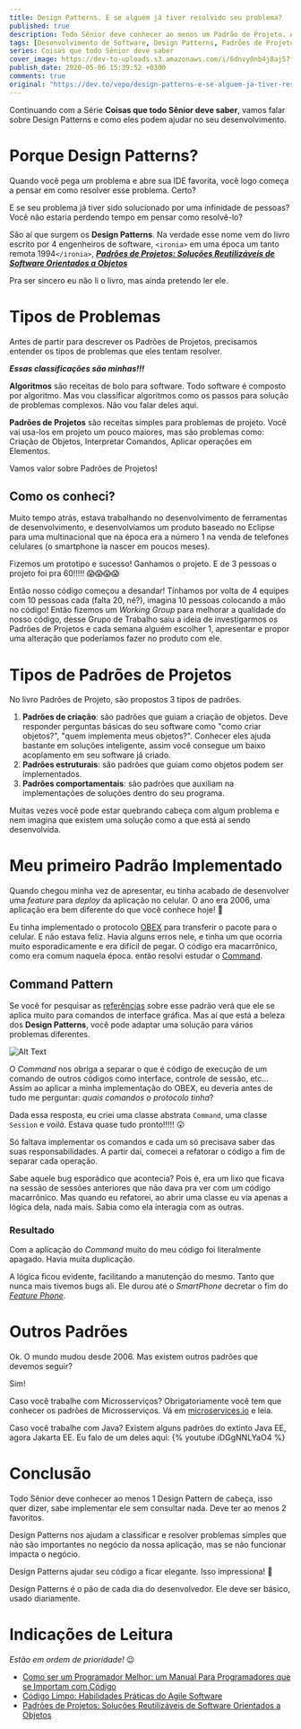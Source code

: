```yaml
---
title: Design Patterns. E se alguém já tiver resolvido seu problema?
published: true
description: Todo Sênior deve conhecer ao menos um Padrão de Projeto. Aqui apresento o que são e como um deles me ajudou em 2006.
tags: [Desenvolvimento de Software, Design Patterns, Padrões de Projeto, Clean Code]
series: Coisas que todo Sênior deve saber
cover_image: https://dev-to-uploads.s3.amazonaws.com/i/6dnvy0nb4j8aj57f3xs3.jpg
publish_date: 2020-05-06 15:39:52 +0300
comments: true
original: "https://dev.to/vepo/design-patterns-e-se-alguem-ja-tiver-resolvido-seu-problema-4klf"
---
```


Continuando com a Série **Coisas que todo Sênior deve saber**, vamos falar sobre Design Patterns e como eles podem ajudar no seu desenvolvimento.

# Porque Design Patterns?

Quando você pega um problema e abre sua IDE favorita, você logo começa a pensar em como resolver esse problema. Certo?

E se seu problema já tiver sido solucionado por uma infinidade de pessoas? Você não estaria perdendo tempo em pensar como resolvê-lo?

São aí que surgem os **Design Patterns**. Na verdade esse nome vem do livro escrito por 4 engenheiros de software, `<ironia>` em uma época um tanto remota 1994`</ironia>`, [***Padrões de Projetos: Soluções Reutilizáveis de Software Orientados a Objetos***](https://amzn.to/3cbqOaw)

Pra ser sincero eu não li o livro, mas ainda pretendo ler ele.

# Tipos de Problemas

Antes de partir para descrever os Padrões de Projetos, precisamos entender os tipos de problemas que eles tentam resolver. 

***Essas classificações são minhas!!!***

**Algoritmos** são receitas de bolo para software. Todo software é composto por algoritmo. Mas vou classificar algoritmos como os passos para solução de problemas complexos. Não vou falar deles aqui.

**Padrões de Projetos** são receitas simples para problemas de projeto. Você vai usa-los em projeto um pouco maiores, mas são problemas como: Criação de Objetos, Interpretar Comandos, Aplicar operações em Elementos. 

Vamos valor sobre Padrões de Projetos!

## Como os conheci?

Muito tempo atrás, estava trabalhando no desenvolvimento de ferramentas de desenvolvimento, e desenvolvíamos um produto baseado no Eclipse para uma multinacional que na época era a número 1 na venda de telefones celulares (o smartphone ia nascer em poucos meses). 

Fizemos um prototipo e sucesso! Ganhamos o projeto. E de 3 pessoas o projeto foi pra 60!!!!! 😱😱😱😱

Então nosso código começou a desandar! Tínhamos por volta de 4 equipes com 10 pessoas cada (falta 20, né?), imagina 10 pessoas colocando a mão no código! Então fizemos um _Working Group_ para melhorar a qualidade do nosso código, desse Grupo de Trabalho saiu a ideia de investigarmos os Padrões de Projetos e cada semana alguém escolher 1, apresentar e propor uma alteração que poderíamos fazer no produto com ele.

# Tipos de Padrões de Projetos

No livro Padrões de Projeto, são propostos 3 tipos de padrões.

1. **Padrões de criação**: são padrões que guiam a criação de objetos. Deve responder perguntas básicas do seu software como "como criar objetos?", "quem implementa meus objetos?". Conhecer eles ajuda bastante em soluções inteligente, assim você consegue um baixo acoplamento em seu software já criado.
2. **Padrões estruturais**: são padrões que guiam como objetos podem ser implementados. 
3. **Padrões comportamentais**: são padrões que auxiliam na implementações de soluções dentro do seu programa.

Muitas vezes você pode estar quebrando cabeça com algum problema e nem imagina que existem uma solução como a que está aí sendo desenvolvida.

# Meu primeiro Padrão Implementado

Quando chegou minha vez de apresentar, eu tinha acabado de desenvolver uma _feature_ para _deploy_ da aplicação no celular. O ano era 2006, uma aplicação era bem diferente do que você conhece hoje! 🤔 

Eu tinha implementado o protocolo [OBEX](https://en.wikipedia.org/wiki/OBject_EXchange) para transferir o pacote para o celular. E não estava feliz. Havia alguns erros nele, e tinha um que ocorria muito esporadicamente e era difícil de pegar. O código era macarrônico, como era comum naquela época. então resolvi estudar o [Command](https://pt.wikipedia.org/wiki/Command).

## Command Pattern

Se você for pesquisar as [referências](https://refactoring.guru/pt-br/design-patterns/command) sobre esse padrão verá que ele se aplica muito para comandos de interface gráfica. Mas aí que está a beleza dos **Design Patterns**, você pode adaptar uma solução para vários problemas diferentes.

![Alt Text](https://dev-to-uploads.s3.amazonaws.com/i/wgzwbhi4c3q8mdos9b5r.png)

O _Command_ nos obriga a separar o que é código de execução de um comando de outros códigos como interface, controle de sessão, etc... Assim ao aplicar a minha implementação do OBEX, eu deveria antes de tudo me perguntar: *quais comandos o protocolo tinha*?

Dada essa resposta, eu criei uma classe abstrata `Command`, uma classe `Session` e _voilà_. Estava quase tudo pronto!!!!! 😲 

Só faltava implementar os comandos e cada um só precisava saber das suas responsabilidades. A partir daí, comecei a refatorar o código a fim de separar cada operação.

Sabe aquele bug esporádico que acontecia? Pois é, era um lixo que ficava na sessão de sessões anteriores que não dava pra ver com um código macarrônico. Mas quando eu refatorei, ao abrir uma classe eu via apenas a lógica dela, nada mais. Sabia como ela interagia com as outras.

### Resultado

Com a aplicação do *Command* muito do meu código foi literalmente apagado. Havia muita duplicação. 

A lógica ficou evidente, facilitando a manutenção do mesmo. Tanto que nunca mais tivemos bugs ali. Ele durou até o *SmartPhone* decretar o fim do *[Feature Phone](https://en.wikipedia.org/wiki/Feature_phone)*.

# Outros Padrões

Ok. O mundo mudou desde 2006. Mas existem outros padrões que devemos seguir?

Sim! 

Caso você trabalhe com Microsserviços? Obrigatoriamente você tem que conhecer os padrões de Microsserviços. Vá em [microservices.io](https://microservices.io/patterns/index.html) e leia.

Caso você trabalhe com Java? Existem alguns padrões do extinto Java EE, agora Jakarta EE. Eu falo de um deles aqui: {% youtube iDGgNNLYaO4 %}

# Conclusão

Todo Sênior deve conhecer ao menos 1 Design Pattern de cabeça, isso quer dizer, sabe implementar ele sem consultar nada. Deve ter ao menos 2 favoritos.

Design Patterns nos ajudam a classificar e resolver problemas simples que não são importantes no negócio da nossa aplicação, mas se não funcionar impacta o negócio.

Design Patterns ajudar seu código a ficar elegante. Isso impressiona! 🧔

Design Patterns é o pão de cada dia do desenvolvedor. Ele deve ser básico, usado diariamente.

# Indicações de Leitura

_Estão em ordem de prioridade!_ 😉

* [	
Como ser um Programador Melhor: um Manual Para Programadores que se Importam com Código](https://amzn.to/3cbsJvM)
* [Código Limpo: Habilidades Práticas do Agile Software](https://amzn.to/3dgOmuC)
* [Padrões de Projetos: Soluções Reutilizáveis de Software Orientados a Objetos](https://amzn.to/2YEMms5)